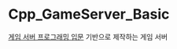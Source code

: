 # Cpp_GameServer_Basic
[게임 서버 프로그래밍 입문](https://product.kyobobook.co.kr/detail/S000060600761) 기반으로 제작하는 게임 서버
